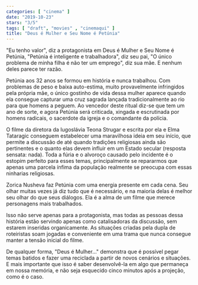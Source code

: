 ```yaml
---
categories: [ "cinema" ]
date: "2019-10-23"
stars: "3/5"
tags: [ "draft", "movies" , "cinemaqui" ]
title: "Deus é Mulher e Seu Nome é Petúnia"
---
```

"Eu tenho valor", diz a protagonista em Deus é Mulher e Seu Nome
é Petúnia, "Petúnia é inteligente e trabalhadora", diz seu pai,
"O único problema de minha filha é não ter um emprego", diz sua
mãe. E nenhum deles parece ter razão.

Petúnia aos 32 anos se formou em história e nunca trabalhou. Com
problemas de peso e baixa auto-estima, muito provavelmente infringidos
pela própria mãe, o único gostinho de vida dessa mulher aparece quando
ela consegue capturar uma cruz sagrada lançada tradicionalmente ao rio
para que homens a peguem. Ao vencedor deste ritual diz-se que tem um
ano de sorte, e agora Petúnia será criticada, xingada e escrutinada
por homens radicais, o sacerdote da igreja e o comandante da polícia.

O filme da diretora da Iugoslávia Teona Strugar e escrita por ela e Elma
Tataragic conseguem estabelecer uma maravilhosa ideia em seu início,
que permite a discussão de até quando tradições religiosas ainda
são pertinentes e o quanto elas devem influir em um Estado secular
(resposta sensata: nada). Toda a fúria e o alvoroço causado pelo
incidente é o estopim perfeito para esses temas, principalmente se
repararmos que apenas uma parcela ínfima da população realmente se
preocupa com essas ninharias religiosas.

Zorica Nusheva faz Petúnia com uma energia presente em cada cena. Seu
olhar muitas vezes já diz tudo que é necessário, e na maioria delas
é melhor seu olhar do que seus diálogos. Ela é a alma de um filme
que merece personagens mais trabalhados.

Isso não serve apenas para a protagonista, mas todas as pessoas dessa
história estão servindo apenas como catalisadoras da discussão, sem
estarem inseridas organicamente. As situações criadas pela dupla de
roteiristas soam jogadas e conveniente em uma trama que nunca consegue
manter a tensão inicial do filme.

De qualquer forma, "Deus é Mulher..." demonstra que é possível
pegar temas batidos e fazer uma reciclada a partir de novos cenários e
situações. E mais importante que isso é saber desenvolvê-la em algo
que permaneça em nossa memória, e não seja esquecido cinco minutos
após a projeção, como é o caso.
